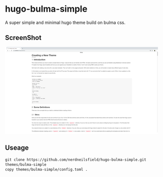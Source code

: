 # hugo-bulma-simple
A super simple and minimal hugo theme build on bulma css.

## ScreenShot

![screenshot](images/image1.png)


## Useage

```
git clone https://github.com/nerdneilsfield/hugo-bulma-simple.git themes/bulma-simple
copy themes/bulma-simple/config.toml .
```